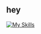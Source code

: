 ## hey

[![My Skills](https://skillicons.dev/icons?i=python,aws,mysql,linux,windows,bash,ps,blender,ae,&theme=light&perline=3)](https://skillicons.dev)

